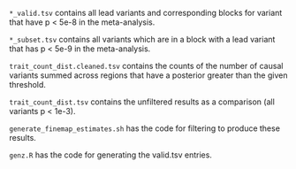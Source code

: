 `*_valid.tsv` contains all lead variants and corresponding blocks for variant that have p < 5e-8 in the meta-analysis.

`*_subset.tsv` contains all variants which are in a block with a lead variant that has p < 5e-9 in the meta-analysis.

`trait_count_dist.cleaned.tsv` contains the counts of the number of causal variants summed across regions that have a posterior greater than the given threshold.

`trait_count_dist.tsv` contains the unfiltered results as a comparison (all variants p < 1e-3).

`generate_finemap_estimates.sh` has the code for filtering to produce these results.

`genz.R` has the code for generating the valid.tsv entries.
